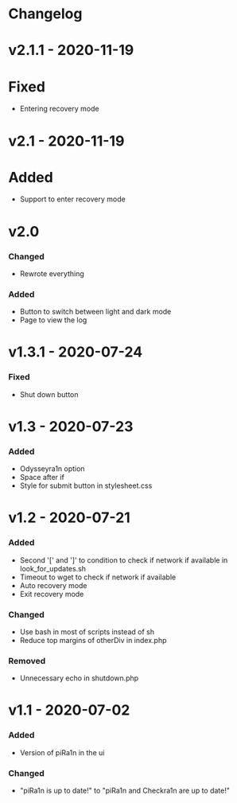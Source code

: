 # Changelog

# v2.1.1 - 2020-11-19
# Fixed
- Entering recovery mode

# v2.1 - 2020-11-19
# Added
- Support to enter recovery mode

# v2.0
### Changed
- Rewrote everything
### Added
- Button to switch between light and dark mode
- Page to view the log

# v1.3.1 - 2020-07-24
### Fixed
- Shut down button

# v1.3 - 2020-07-23
### Added
- Odysseyra1n option
- Space after if
- Style for submit button in stylesheet.css

# v1.2 - 2020-07-21
### Added
- Second '[' and ']' to condition to check if network if available in look_for_updates.sh
- Timeout to wget to check if network if available
- Auto recovery mode
- Exit recovery mode
### Changed
- Use bash in most of scripts instead of sh
- Reduce top margins of otherDiv in index.php
### Removed
- Unnecessary echo in shutdown.php

# v1.1 - 2020-07-02
### Added
- Version of piRa1n in the ui
### Changed
- "piRa1n is up to date!" to "piRa1n and Checkra1n are up to date!"
